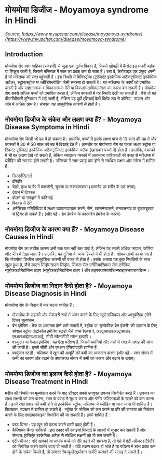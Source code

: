 # मोयमोया डिजीज - Moyamoya syndrome in Hindi
_Source: [https://www.myupchar.com/disease/moyamoya-syndrome](https://www.myupchar.com/disease/moyamoya-syndrome)_

## Introduction
मोयमोया रोग रक्त वाहिका (संवहनी) से जुड़ा एक दुर्लभ विकार है, जिसमें खोपड़ी में कैरोटाइड धमनी ब्लॉक या ​सिकुड़ जाती है, जिससे मस्तिष्क में रक्त का प्रवाह कम हो जाता है। बता दें, कैरोटाइड एक प्रमुख धमनी है जो मस्तिष्क को रक्त पहुंचाती है।
इस स्थिति में मिनिस्ट्रोक (ट्रांजिएंट इस्केमिक अटैकट्रांजिएंट इस्केमिक अटैक), स्ट्रोकस्ट्रोक या ब्लीडिंगब्लीडिंग जैसी समस्या हो सकती है। यह मस्तिष्क के कार्यों को प्रभावित करती है और संज्ञानात्मक व विकासात्मक देरी या विकलांगताविकलांगता का कारण बन सकती है।
मोयमोया रोग सबसे अधिक बच्चों को प्रभावित करता है, लेकिन वयस्कों में यह स्थिति देखी जा सकती है। वैसे तो यह बीमारीबीमारी दुनियाभर में पाई जाती है, लेकिन यह पूर्वी एशियाई देशों विशेष रूप से कोरिया, जापान और चीन में अधिक आम है। संभवतः यह आनुवंशिक कारणों से होती है।

## मोयमोया डिजीज के संकेत और लक्षण क्या हैं? - Moyamoya Disease Symptoms in Hindi
मोयामोया रोग किसी भी उम्र में हो सकता है। हालांकि, बच्चों में इसके लक्षण पांच से 10 साल की उम्र में और वयस्कों में 30 से 50 साल की उम्र में दिखाई देते हैं।
आमतौर पर मोयोमाया रोग का पहला लक्षण स्ट्रोक या रिकरंट ट्रांजिएंट इस्केमिक अटैकट्रांजिएंट इस्केमिक अटैक (खासकर बच्चों में) होता है। हालांकि, वयस्कों में भी यह लक्षण देखे जो सकते हैं, लेकिन ज्यादातर व्यस्कों में असामान्य वाहिकाओं की वजह से मस्तिष्क में ब्लीडिंग की समस्या होने लगती है।
मस्तिष्क में रक्त प्रवाह कम होने से संबंधित लक्षण और संकेत में शामिल हैं :
- सिरदर्दसिरदर्द
- दौरेदौरे
- चेहरे, हाथ या पैर में कमजोरी, सुन्नता या लकवालकवा (आमतौर पर शरीर के एक तरफ)
- देखने में दिक्कत
- बोलने या समझने में कठिनाई
- विकास में देरी
- अनैच्छिक गतिविधियां
ये लक्षण व्यायामव्यायाम करने, रोने, खांसनेखांसने, तनावतनाव या बुखारबुखार से ट्रिगर हो सकते हैं।
(और पढ़ें - ब्रेन हेमरेज के कारणब्रेन हेमरेज के कारण)

## मोयमोया डिजीज के कारण क्या हैं? - Moyamoya Disease Causes in Hindi
मोयमोया रोग का सटीक कारण अभी तक पता नहीं चल पाया है, लेकिन यह सबसे अधिक जापान, कोरिया और चीन में देखा जाता है। हालांकि, यह दुनिया के अन्य हिस्सों में भी होता है। शोधकर्ताओं का मानना है कि मोयमोया डिजीज आनुवंशिक कारणों की वजह से होता है।
इसके अलावा यह कुछ स्थितियों के साथ जुड़ा हुआ है, जैसे डाउन सिंड्रोमडाउन सिंड्रोम, सिकल सेल एनीमियासिकल सेल एनीमिया, न्यूरोफाइब्रोमैटोसिस टाइप 1न्यूरोफाइब्रोमैटोसिस टाइप 1 और हाइपरथायरायडिज्महाइपरथायरायडिज्म।

## मोयमोया डिजीज का निदान कैसे होता है? - Moyamoya Disease Diagnosis in Hindi
मोयामोया रोग के निदान में चार घटक शामिल हैं :
- मोयामोया के प्राइमरी और सेकंडरी रूपों में अंतर करने के लिए न्यूरोलॉजिकल और आनुवंशिक (जेने​टिक) मूल्यांकन
- ब्रेन इमेजिंग : तेज या अचानक होने वाले मामलों में, स्ट्रोक या 'इस्केमिक ब्रेन इंजरी' की पहचान के लिए स्पेशल स्ट्रोक प्रोटोकॉल इमेजिंग स्टडी जैसे एक्स रेएक्स रे, अल्ट्रासाउंडअल्ट्रासाउंड, एमआरआईएमआरआई, सीटी स्कैनसीटी स्कैन इत्यादि।
- वस्कुलर या वेजल इमेजिंग : यह ऐसा परीक्षण है, जिसमें धमनियों और नसों में रक्त के प्रवाह की जांच की जाती है। इसमें सीटी और एमआर एंजियोग्राफी शामिल हैं
- पर्फ्यूजन स्टडी : मस्तिष्क में खून की आपूर्ति की कमी का आकलन करना
(और पढ़ें - रक्त संचार में कमी का कारण और बढ़ाने के उपायरक्त संचार में कमी का कारण और बढ़ाने के उपाय)

## मोयमोया डिजीज का इलाज कैसे होता है? - Moyamoya Disease Treatment in Hindi
मरीज की स्थिति का मूल्यांकन करने के बाद डॉक्टर सबसे उपयुक्त उपचार निर्धारित करते हैं। उपचार का लक्ष्य लक्षणों को कम करना, रक्त के प्रवाह में सुधार करना और गंभीर जटिलताओं के खतरे को कम करना है। इनमें रक्त प्रवाह की कमी होने से इस्केमिक स्ट्रोक, मस्तिष्क में ब्लीडिंग या जान जाना भी शामिल है। फिलहाल, उपचार में शामिल हो सकते हैं :
स्ट्रोक के जोखिम को कम करने या दौरे की समस्या को नियंत्रण करने के लिए दवाइयांदवाइयां निर्धारित की जा सकती हैं। इनमें शामिल हैं :
- ब्लड थिनर : यह खून को पतला करने वाली दवाएं होती हैं।
- कैल्शियम चैनल ब्लॉकर्स : इस प्रकार की दवाइयां सिरदर्द के लक्षणों में सुधार कर सकती हैं और संभवतः ट्रांजिएंट इस्केमिक अटैक से संबंधित लक्षणों को भी कम करती हैं।
- एंटी-सीजर : यदि आपको या आपके बच्चे को दौरे पड़ने की समस्या है, तो ऐसे में एंटी-सीजर (दौरेदौरे को नियंत्रित करने वाली) दवाएं दी जाती हैं।
यदि लक्षण बदतर हो जाते हैं या परीक्षण में रक्त प्रवाह कम होने के संकेत मिलते हैं, तो डॉक्टर रेवस्कुलेराइजेशन सर्जरी करवाने की सलाह दे सकते हैं।

